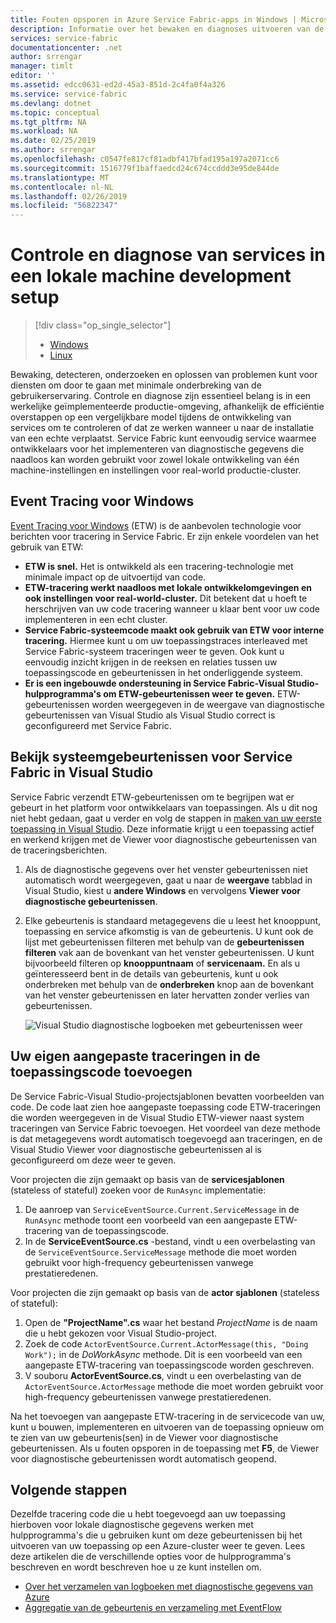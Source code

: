 ```yaml
---
title: Fouten opsporen in Azure Service Fabric-apps in Windows | Microsoft Docs
description: Informatie over het bewaken en diagnoses uitvoeren van de services die zijn geschreven met behulp van Microsoft Azure Service Fabric op een lokale ontwikkelcomputer.
services: service-fabric
documentationcenter: .net
author: srrengar
manager: timlt
editor: ''
ms.assetid: edcc0631-ed2d-45a3-851d-2c4fa0f4a326
ms.service: service-fabric
ms.devlang: dotnet
ms.topic: conceptual
ms.tgt_pltfrm: NA
ms.workload: NA
ms.date: 02/25/2019
ms.author: srrengar
ms.openlocfilehash: c0547fe817cf81adbf417bfad195a197a2071cc6
ms.sourcegitcommit: 1516779f1baffaedcd24c674ccddd3e95de844de
ms.translationtype: MT
ms.contentlocale: nl-NL
ms.lasthandoff: 02/26/2019
ms.locfileid: "56822347"
---
```

# <a name="monitor-and-diagnose-services-in-a-local-machine-development-setup"></a>Controle en diagnose van services in een lokale machine development setup
> [!div class="op_single_selector"]
> * [Windows](service-fabric-diagnostics-how-to-monitor-and-diagnose-services-locally.md)
> * [Linux](service-fabric-diagnostics-how-to-monitor-and-diagnose-services-locally-linux.md)
> 
> 

Bewaking, detecteren, onderzoeken en oplossen van problemen kunt voor diensten om door te gaan met minimale onderbreking van de gebruikerservaring. Controle en diagnose zijn essentieel belang is in een werkelijke geïmplementeerde productie-omgeving, afhankelijk de efficiëntie overstappen op een vergelijkbare model tijdens de ontwikkeling van services om te controleren of dat ze werken wanneer u naar de installatie van een echte verplaatst. Service Fabric kunt eenvoudig service waarmee ontwikkelaars voor het implementeren van diagnostische gegevens die naadloos kan worden gebruikt voor zowel lokale ontwikkeling van één machine-instellingen en instellingen voor real-world productie-cluster.

## <a name="event-tracing-for-windows"></a>Event Tracing voor Windows
[Event Tracing voor Windows](https://msdn.microsoft.com/library/windows/desktop/bb968803.aspx) (ETW) is de aanbevolen technologie voor berichten voor tracering in Service Fabric. Er zijn enkele voordelen van het gebruik van ETW:

* **ETW is snel.** Het is ontwikkeld als een tracering-technologie met minimale impact op de uitvoertijd van code.
* **ETW-tracering werkt naadloos met lokale ontwikkelomgevingen en ook instellingen voor real-world-cluster.** Dit betekent dat u hoeft te herschrijven van uw code tracering wanneer u klaar bent voor uw code implementeren in een echt cluster.
* **Service Fabric-systeemcode maakt ook gebruik van ETW voor interne tracering.** Hiermee kunt u om uw toepassingstraces interleaved met Service Fabric-systeem traceringen weer te geven. Ook kunt u eenvoudig inzicht krijgen in de reeksen en relaties tussen uw toepassingscode en gebeurtenissen in het onderliggende systeem.
* **Er is een ingebouwde ondersteuning in Service Fabric-Visual Studio-hulpprogramma's om ETW-gebeurtenissen weer te geven.** ETW-gebeurtenissen worden weergegeven in de weergave van diagnostische gebeurtenissen van Visual Studio als Visual Studio correct is geconfigureerd met Service Fabric. 

## <a name="view-service-fabric-system-events-in-visual-studio"></a>Bekijk systeemgebeurtenissen voor Service Fabric in Visual Studio
Service Fabric verzendt ETW-gebeurtenissen om te begrijpen wat er gebeurt in het platform voor ontwikkelaars van toepassingen. Als u dit nog niet hebt gedaan, gaat u verder en volg de stappen in [maken van uw eerste toepassing in Visual Studio](service-fabric-tutorial-create-dotnet-app.md). Deze informatie krijgt u een toepassing actief en werkend krijgen met de Viewer voor diagnostische gebeurtenissen van de traceringsberichten.

1. Als de diagnostische gegevens over het venster gebeurtenissen niet automatisch wordt weergegeven, gaat u naar de **weergave** tabblad in Visual Studio, kiest u **andere Windows** en vervolgens **Viewer voor diagnostische gebeurtenissen**.
2. Elke gebeurtenis is standaard metagegevens die u leest het knooppunt, toepassing en service afkomstig is van de gebeurtenis. U kunt ook de lijst met gebeurtenissen filteren met behulp van de **gebeurtenissen filteren** vak aan de bovenkant van het venster gebeurtenissen. U kunt bijvoorbeeld filteren op **knooppuntnaam** of **servicenaam.** En als u geïnteresseerd bent in de details van gebeurtenis, kunt u ook onderbreken met behulp van de **onderbreken** knop aan de bovenkant van het venster gebeurtenissen en later hervatten zonder verlies van gebeurtenissen.
   
   ![Visual Studio diagnostische logboeken met gebeurtenissen weer](./media/service-fabric-diagnostics-how-to-monitor-and-diagnose-services-locally/DiagEventsExamples2.png)

## <a name="add-your-own-custom-traces-to-the-application-code"></a>Uw eigen aangepaste traceringen in de toepassingscode toevoegen
De Service Fabric-Visual Studio-projectsjablonen bevatten voorbeelden van code. De code laat zien hoe aangepaste toepassing code ETW-traceringen die worden weergegeven in de Visual Studio ETW-viewer naast system traceringen van Service Fabric toevoegen. Het voordeel van deze methode is dat metagegevens wordt automatisch toegevoegd aan traceringen, en de Visual Studio Viewer voor diagnostische gebeurtenissen al is geconfigureerd om deze weer te geven.

Voor projecten die zijn gemaakt op basis van de **servicesjablonen** (stateless of stateful) zoeken voor de `RunAsync` implementatie:

1. De aanroep van `ServiceEventSource.Current.ServiceMessage` in de `RunAsync` methode toont een voorbeeld van een aangepaste ETW-tracering van de toepassingscode.
2. In de **ServiceEventSource.cs** -bestand, vindt u een overbelasting van de `ServiceEventSource.ServiceMessage` methode die moet worden gebruikt voor high-frequency gebeurtenissen vanwege prestatieredenen.

Voor projecten die zijn gemaakt op basis van de **actor sjablonen** (stateless of stateful):

1. Open de **"ProjectName".cs** waar het bestand *ProjectName* is de naam die u hebt gekozen voor Visual Studio-project.  
2. Zoek de code `ActorEventSource.Current.ActorMessage(this, "Doing Work");` in de *DoWorkAsync* methode.  Dit is een voorbeeld van een aangepaste ETW-tracering van toepassingscode worden geschreven.  
3. V souboru **ActorEventSource.cs**, vindt u een overbelasting van de `ActorEventSource.ActorMessage` methode die moet worden gebruikt voor high-frequency gebeurtenissen vanwege prestatieredenen.

Na het toevoegen van aangepaste ETW-tracering in de servicecode van uw, kunt u bouwen, implementeren en uitvoeren van de toepassing opnieuw om te zien van uw gebeurtenis(sen) in de Viewer voor diagnostische gebeurtenissen. Als u fouten opsporen in de toepassing met **F5**, de Viewer voor diagnostische gebeurtenissen wordt automatisch geopend.

## <a name="next-steps"></a>Volgende stappen
Dezelfde tracering code die u hebt toegevoegd aan uw toepassing hierboven voor lokale diagnostische gegevens werken met hulpprogramma's die u gebruiken kunt om deze gebeurtenissen bij het uitvoeren van uw toepassing op een Azure-cluster weer te geven. Lees deze artikelen die de verschillende opties voor de hulpprogramma's beschreven en wordt beschreven hoe u ze kunt instellen om.

* [Over het verzamelen van logboeken met diagnostische gegevens van Azure](service-fabric-diagnostics-how-to-setup-wad.md)
* [Aggregatie van de gebeurtenis en verzameling met EventFlow](service-fabric-diagnostics-event-aggregation-eventflow.md)

